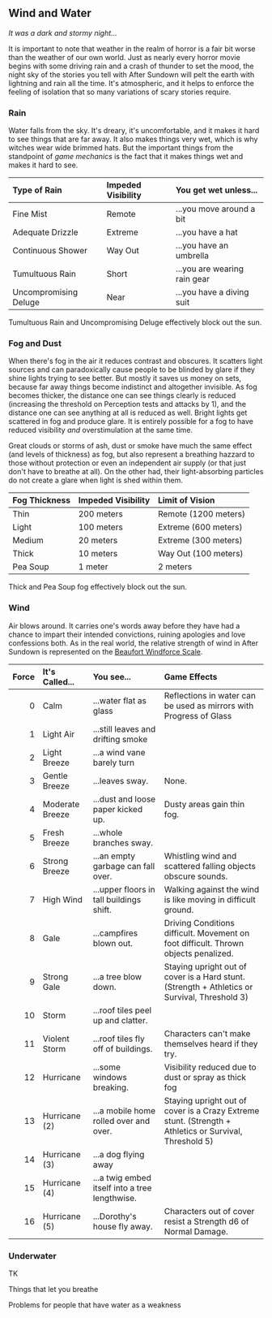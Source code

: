## Wind and Water
_It was a dark and stormy night..._

It is important to note that weather in the realm of horror is a fair bit worse than the weather of our own world. Just as nearly every horror movie begins with some driving rain and a crash of thunder to set the mood, the night sky of the stories you tell with After Sundown will pelt the earth with lightning and rain all the time. It's atmospheric, and it helps to enforce the feeling of isolation that so many variations of scary stories require.

### Rain

Water falls from the sky. It's dreary, it's uncomfortable, and it makes it hard to see things that are far away. It also makes things very wet, which is why witches wear wide brimmed hats. But the important things from the standpoint of _game mechanics_ is the fact that it makes things wet and makes it hard to see.

| Type of Rain          | Impeded Visibility | You get wet unless... |
|:----------------------|:-------------------|:----------------------|
| Fine Mist             | Remote             | ...you move around a bit |
| Adequate Drizzle      | Extreme            | ...you have a hat |
| Continuous Shower     | Way Out            | ...you have an umbrella |
| Tumultuous Rain       | Short              | ...you are wearing rain gear |
| Uncompromising Deluge | Near               | ...you have a diving suit |

Tumultuous Rain and Uncompromising Deluge effectively block out the sun.

### Fog and Dust

When there's fog in the air it reduces contrast and obscures. It scatters light sources and can paradoxically cause people to be blinded by glare if they shine lights trying to see better. But mostly it saves us money on sets, because far away things become indistinct and altogether invisible. As fog becomes thicker, the distance one can see things clearly is reduced (increasing the threshold on Perception tests and attacks by 1), and the distance one can see anything at all is reduced as well. Bright lights get scattered in fog and produce glare. It is entirely possible for a fog to have reduced visibility _and_ overstimulation at the same time.

Great clouds or storms of ash, dust or smoke have much the same effect (and levels of thickness) as fog, but also represent a breathing hazzard to those without protection or even an independent air supply (or that just don't have to breathe at all). On the other had, their light-absorbing particles do not create a glare when light is shed within them.

| Fog Thickness | Impeded Visibility | Limit of Vision      | 
|:--------------|:-------------------|:---------------------|
| Thin          | 200 meters         | Remote (1200 meters) |
| Light         | 100 meters         | Extreme (600 meters) |
| Medium        | 20 meters          | Extreme (300 meters) |
| Thick         | 10 meters          | Way Out (100 meters) |
| Pea Soup      | 1 meter            | 2 meters             |

Thick and Pea Soup fog effectively block out the sun.

### Wind

Air blows around. It carries one's words away before they have had a chance to impart their intended convictions, ruining apologies and love confessions both. As in the real world, the relative strength of wind in After Sundown is represented on the [Beaufort Windforce Scale](https://en.wikipedia.org/wiki/Beaufort_scale). 

| Force | It's Called...  | You see...                               | Game Effects |
|------:|:----------------|:-----------------------------------------|:-------------|
| 0     | Calm            | ...water flat as glass                   | Reflections in water can be used as mirrors with Progress of Glass |
| 1     | Light Air       | ...still leaves and drifting smoke       | |
| 2     | Light Breeze    | ...a wind vane barely turn               | |
| 3     | Gentle Breeze   | ...leaves sway.                          | None. |
| 4     | Moderate Breeze | ...dust and loose paper kicked up.       | Dusty areas gain thin fog. 
| 5     | Fresh Breeze    | ...whole branches sway.                  |  |
| 6     | Strong Breeze   | ...an empty garbage can fall over.       | Whistling wind and scattered falling objects obscure sounds. |
| 7     | High Wind       | ...upper floors in tall buildings shift. | Walking against the wind is like moving in difficult ground. |
| 8     | Gale            | ...campfires blown out.                  | Driving Conditions difficult. Movement on foot difficult. Thrown objects penalized. |
| 9     | Strong Gale     | ...a tree blow down.                     | Staying upright out of cover is a Hard stunt. (Strength + Athletics or Survival, Threshold 3) |
| 10    | Storm           | ...roof tiles peel up and clatter.       | |
| 11    | Violent Storm   | ...roof tiles fly off of buildings.      | Characters can't make themselves heard if they try. |
| 12    | Hurricane       | ...some windows breaking.                | Visibility reduced due to dust or spray as thick fog | 
| 13    | Hurricane (2)   | ...a mobile home rolled over and over.   | Staying upright out of cover is a Crazy Extreme stunt. (Strength + Athletics or Survival, Threshold 5) |
| 14    | Hurricane (3)   | ...a dog flying away                     | 
| 15    | Hurricane (4)   | ...a twig embed itself into a tree lengthwise. | |
| 16    | Hurricane (5)   | ...Dorothy's house fly away.             | Characters out of cover resist a Strength d6 of Normal Damage. |

### Underwater

TK

Things that let you breathe

Problems for people that have water as a weakness